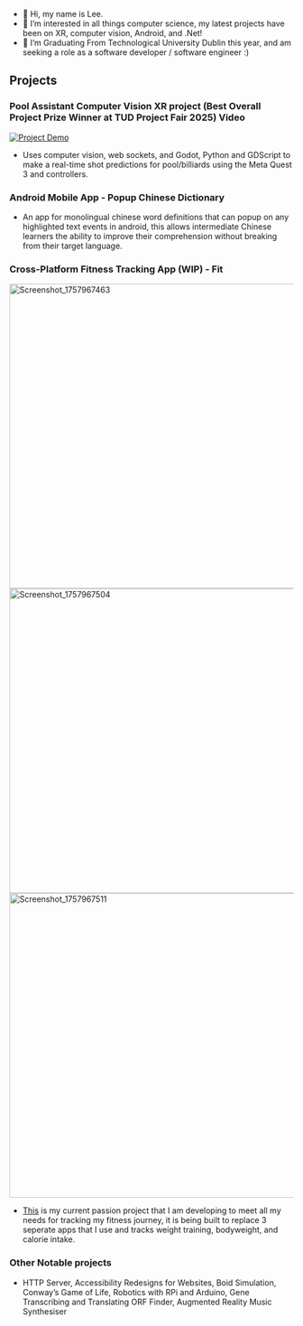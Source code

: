 - 👋 Hi, my name is Lee.
- 👀 I’m interested in all things computer science, my latest projects have been on XR, computer vision, Android, and .Net!
- 🌱 I’m Graduating From Technological University Dublin this year, and am seeking a role as a software developer / software engineer :)

## **Projects**

### Pool Assistant Computer Vision XR project (Best Overall Project Prize Winner at TUD Project Fair 2025) Video
 [![Project Demo](http://img.youtube.com/vi/xSxluX3aaK4/hqdefault.jpg)](https://www.youtube.com/watch?v=xSxluX3aaK4)
 - Uses computer vision, web sockets, and Godot, Python and GDScript to make a real-time shot predictions for pool/billiards using the Meta Quest 3 and controllers.

### Android Mobile App - Popup Chinese Dictionary
- An app for monolingual chinese word definitions that can popup on any highlighted text events in android, this allows intermediate Chinese learners the ability to improve their comprehension without breaking from their target language.

### Cross-Platform Fitness Tracking App (WIP) - Fit
<p float="left">
 <img height="540" alt="Screenshot_1757967463" src="https://github.com/user-attachments/assets/9e5e1570-7d89-45b3-9bb8-eca832eb97e1" />
 <img  height="540" alt="Screenshot_1757967504" src="https://github.com/user-attachments/assets/9afd25b3-0b93-4462-9d7c-68fb0205a194" />
 <img  height="540" alt="Screenshot_1757967511" src="https://github.com/user-attachments/assets/79e7da56-f79e-4292-a98c-3d62fd61bb1b" />
</p>

- <a href="https://github.com/Xoceel/Fit">This</a> is my current passion project that I am developing to meet all my needs for tracking my fitness journey, it is being built to replace 3 seperate apps that I use and tracks weight training, bodyweight, and calorie intake.

### Other Notable projects
-	HTTP Server, Accessibility Redesigns for Websites, Boid Simulation, Conway’s Game of Life, Robotics with RPi and Arduino,  Gene Transcribing and Translating ORF Finder, Augmented Reality Music Synthesiser
